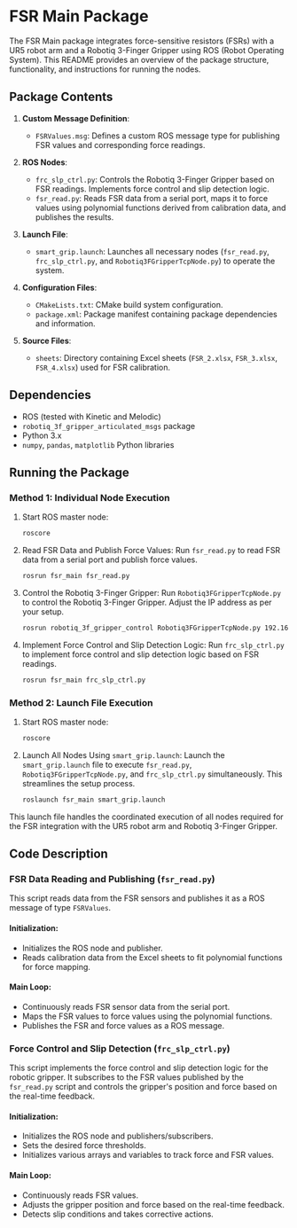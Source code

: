 # FSR Main Package

The FSR Main package integrates force-sensitive resistors (FSRs) with a UR5 robot arm and a Robotiq 3-Finger Gripper using ROS (Robot Operating System). This README provides an overview of the package structure, functionality, and instructions for running the nodes.

## Package Contents

1. **Custom Message Definition**:
   - `FSRValues.msg`: Defines a custom ROS message type for publishing FSR values and corresponding force readings.

2. **ROS Nodes**:
   - `frc_slp_ctrl.py`: Controls the Robotiq 3-Finger Gripper based on FSR readings. Implements force control and slip detection logic.
   - `fsr_read.py`: Reads FSR data from a serial port, maps it to force values using polynomial functions derived from calibration data, and publishes the results.

3. **Launch File**:
   - `smart_grip.launch`: Launches all necessary nodes (`fsr_read.py`, `frc_slp_ctrl.py`, and `Robotiq3FGripperTcpNode.py`) to operate the system.

4. **Configuration Files**:
   - `CMakeLists.txt`: CMake build system configuration.
   - `package.xml`: Package manifest containing package dependencies and information.

5. **Source Files**:
   - `sheets`: Directory containing Excel sheets (`FSR_2.xlsx`, `FSR_3.xlsx`, `FSR_4.xlsx`) used for FSR calibration.

## Dependencies

- ROS (tested with Kinetic and Melodic)
- `robotiq_3f_gripper_articulated_msgs` package
- Python 3.x
- `numpy`, `pandas`, `matplotlib` Python libraries

## Running the Package

### Method 1: Individual Node Execution

1. Start ROS master node:
   ```bash
   roscore
   ```

2. Read FSR Data and Publish Force Values: Run `fsr_read.py` to read FSR data from a serial port and publish force values.

   ```bash
   rosrun fsr_main fsr_read.py
   ```

3. Control the Robotiq 3-Finger Gripper: Run `Robotiq3FGripperTcpNode.py` to control the Robotiq 3-Finger Gripper. Adjust the IP address as per your setup.

   ```bash
   rosrun robotiq_3f_gripper_control Robotiq3FGripperTcpNode.py 192.168.1.11
   ```

4. Implement Force Control and Slip Detection Logic: Run `frc_slp_ctrl.py` to implement force control and slip detection logic based on FSR readings.

   ```bash
   rosrun fsr_main frc_slp_ctrl.py
   ```

### Method 2:  Launch File Execution

1. Start ROS master node:
   ```bash
   roscore
   ```

2. Launch All Nodes Using `smart_grip.launch`: Launch the `smart_grip.launch` file to execute `fsr_read.py`, `Robotiq3FGripperTcpNode.py`, and `frc_slp_ctrl.py` simultaneously. This streamlines the setup process.

   ```bash
   roslaunch fsr_main smart_grip.launch
   ```
This launch file handles the coordinated execution of all nodes required for the FSR integration with the UR5 robot arm and Robotiq 3-Finger Gripper.

## Code Description

### FSR Data Reading and Publishing (`fsr_read.py`)

This script reads data from the FSR sensors and publishes it as a ROS message of type `FSRValues`.

#### Initialization:

- Initializes the ROS node and publisher.
- Reads calibration data from the Excel sheets to fit polynomial functions for force mapping.

#### Main Loop:

- Continuously reads FSR sensor data from the serial port.
- Maps the FSR values to force values using the polynomial functions.
- Publishes the FSR and force values as a ROS message.

### Force Control and Slip Detection (`frc_slp_ctrl.py`)

This script implements the force control and slip detection logic for the robotic gripper. It subscribes to the FSR values published by the `fsr_read.py` script and controls the gripper's position and force based on the real-time feedback.

#### Initialization:

- Initializes the ROS node and publishers/subscribers.
- Sets the desired force thresholds.
- Initializes various arrays and variables to track force and FSR values.

#### Main Loop:

- Continuously reads FSR values.
- Adjusts the gripper position and force based on the real-time feedback.
- Detects slip conditions and takes corrective actions.
  

